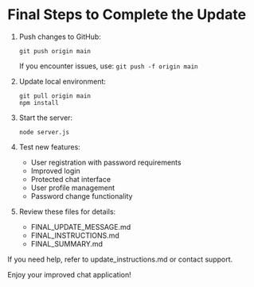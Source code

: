 
# Final Steps to Complete the Update

1. Push changes to GitHub:
   ```
   git push origin main
   ```
   If you encounter issues, use: `git push -f origin main`

2. Update local environment:
   ```
   git pull origin main
   npm install
   ```

3. Start the server:
   ```
   node server.js
   ```

4. Test new features:
   - User registration with password requirements
   - Improved login
   - Protected chat interface
   - User profile management
   - Password change functionality

5. Review these files for details:
   - FINAL_UPDATE_MESSAGE.md
   - FINAL_INSTRUCTIONS.md
   - FINAL_SUMMARY.md

If you need help, refer to update_instructions.md or contact support.

Enjoy your improved chat application!
